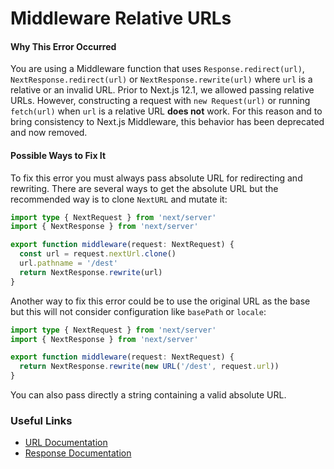 # Middleware Relative URLs

#### Why This Error Occurred

You are using a Middleware function that uses `Response.redirect(url)`, `NextResponse.redirect(url)` or `NextResponse.rewrite(url)` where `url` is a relative or an invalid URL. Prior to Next.js 12.1, we allowed passing relative URLs. However, constructing a request with `new Request(url)` or running `fetch(url)` when `url` is a relative URL **does not** work. For this reason and to bring consistency to Next.js Middleware, this behavior has been deprecated and now removed.

#### Possible Ways to Fix It

To fix this error you must always pass absolute URL for redirecting and rewriting. There are several ways to get the absolute URL but the recommended way is to clone `NextURL` and mutate it:

```typescript
import type { NextRequest } from 'next/server'
import { NextResponse } from 'next/server'

export function middleware(request: NextRequest) {
  const url = request.nextUrl.clone()
  url.pathname = '/dest'
  return NextResponse.rewrite(url)
}
```

Another way to fix this error could be to use the original URL as the base but this will not consider configuration like `basePath` or `locale`:

```typescript
import type { NextRequest } from 'next/server'
import { NextResponse } from 'next/server'

export function middleware(request: NextRequest) {
  return NextResponse.rewrite(new URL('/dest', request.url))
}
```

You can also pass directly a string containing a valid absolute URL.

### Useful Links

- [URL Documentation](https://developer.mozilla.org/en-US/docs/Web/API/URL)
- [Response Documentation](https://developer.mozilla.org/en-US/docs/Web/API/Response)
